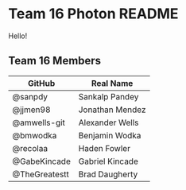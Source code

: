 # Team 16 Photon README

Hello!

## Team 16 Members

<center>

| GitHub       | Real Name        |
|--------------|------------------|
| @sanpdy      | Sankalp Pandey   |
| @jjmen98     | Jonathan Mendez  |
| @amwells-git | Alexander Wells  |
| @bmwodka     | Benjamin Wodka   |
| @recolaa     | Haden Fowler     |
| @GabeKincade | Gabriel Kincade  |
| @TheGreatestt| Brad Daugherty   |

</center>
